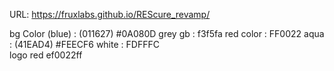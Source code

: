 URL:
https://fruxlabs.github.io/REScure_revamp/


bg Color (blue) : (011627) #0A080D
grey gb : f3f5fa
red color : FF0022 
aqua : (41EAD4) #FEECF6
white : FDFFFC  
logo red ef0022ff  